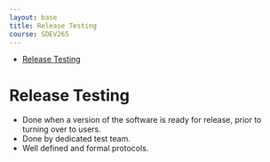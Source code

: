 ```yaml
---
layout: base
title: Release Testing
course: SDEV265
---
```


- [Release Testing](#release-testing)

# Release Testing

- Done when a version of the software is ready for release, prior to turning over to users.
- Done by dedicated test team.
- Well defined and formal protocols.
